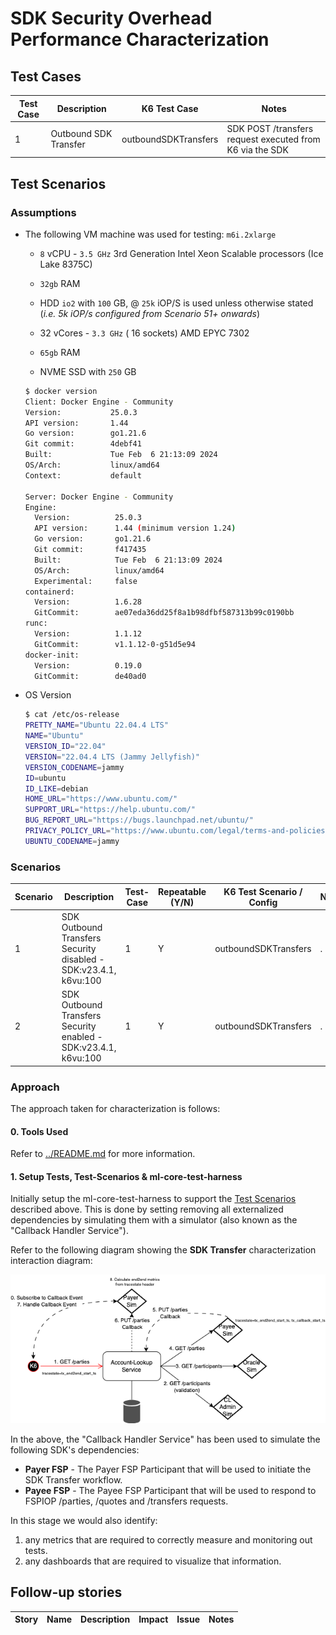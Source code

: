 # SDK Security Overhead Performance Characterization


## Test Cases

Test Case | Description | K6 Test Case | Notes
---------|---------|----------|---------|
 1 | Outbound SDK Transfer | outboundSDKTransfers | SDK POST /transfers request executed from K6 via the SDK |

## Test Scenarios

### Assumptions

- The following VM machine was used for testing: `m6i.2xlarge`
  - `8` vCPU - `3.5 GHz` 3rd Generation Intel Xeon Scalable processors (Ice Lake 8375C)
  - `32gb` RAM
  - HDD `io2` with `100` GB, @ `25k` iOP/S is used unless otherwise stated (_i.e. 5k iOP/s configured from Scenario 51+ onwards_)

  - 32 vCores - `3.3 GHz` ( 16 sockets) AMD EPYC 7302
  - `65gb` RAM
  - NVME SSD with `250` GB

  ```bash
  $ docker version
  Client: Docker Engine - Community
  Version:           25.0.3
  API version:       1.44
  Go version:        go1.21.6
  Git commit:        4debf41
  Built:             Tue Feb  6 21:13:09 2024
  OS/Arch:           linux/amd64
  Context:           default

  Server: Docker Engine - Community
  Engine:
    Version:          25.0.3
    API version:      1.44 (minimum version 1.24)
    Go version:       go1.21.6
    Git commit:       f417435
    Built:            Tue Feb  6 21:13:09 2024
    OS/Arch:          linux/amd64
    Experimental:     false
  containerd:
    Version:          1.6.28
    GitCommit:        ae07eda36dd25f8a1b98dfbf587313b99c0190bb
  runc:
    Version:          1.1.12
    GitCommit:        v1.1.12-0-g51d5e94
  docker-init:
    Version:          0.19.0
    GitCommit:        de40ad0
  ```

- OS Version

  ```bash
  $ cat /etc/os-release
  PRETTY_NAME="Ubuntu 22.04.4 LTS"
  NAME="Ubuntu"
  VERSION_ID="22.04"
  VERSION="22.04.4 LTS (Jammy Jellyfish)"
  VERSION_CODENAME=jammy
  ID=ubuntu
  ID_LIKE=debian
  HOME_URL="https://www.ubuntu.com/"
  SUPPORT_URL="https://help.ubuntu.com/"
  BUG_REPORT_URL="https://bugs.launchpad.net/ubuntu/"
  PRIVACY_POLICY_URL="https://www.ubuntu.com/legal/terms-and-policies/privacy-policy"
  UBUNTU_CODENAME=jammy
  ```

### Scenarios

Scenario | Description | Test-Case | Repeatable (Y/N) | K6 Test Scenario / Config | Notes
---------|----------|---------|---------|---------|---------
 1 | SDK Outbound Transfers Security disabled - SDK:v23.4.1, k6vu:100 | 1 | Y | outboundSDKTransfers | .
 2 | SDK Outbound Transfers Security enabled - SDK:v23.4.1, k6vu:100 | 1 | Y | outboundSDKTransfers | .


### Approach

The approach taken for characterization is follows:

#### 0. Tools Used

Refer to [../README.md](../README.md) for more information.

#### 1. Setup Tests, Test-Scenarios & ml-core-test-harness

Initially setup the ml-core-test-harness to support the [Test Scenarios](#test-scenarios) described above. This is done by setting removing all externalized dependencies by simulating them with a simulator (also known as the "Callback Handler Service").

Refer to the following diagram showing the **SDK Transfer** characterization interaction diagram:

![fspiop-discovery-characterization-end-to-end-bypassing-with-als-and-sim.drawio](../assets/images/fspiop-discovery-characterization-end-to-end-bypassing-with-als-and-sim.drawio.png)

In the above, the "Callback Handler Service" has been used to simulate the following SDK's dependencies:

- **Payer FSP** - The Payer FSP Participant that will be used to initiate the SDK Transfer workflow.
- **Payee FSP** - The Payee FSP Participant that will be used to respond to FSPIOP /parties, /quotes and /transfers requests.

In this stage we would also identify:

1. any metrics that are required to correctly measure and monitoring out tests.
2. any dashboards that are required to visualize that information.

## Follow-up stories

| Story | Name | Description | Impact | Issue | Notes |
|---|---|---|---|---|---|
